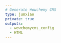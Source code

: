 ```yaml
---
# Generate Wowchemy CMS
type: junxiao
private: true
outputs:
  - wowchemycms_config
  - HTML
---
```

